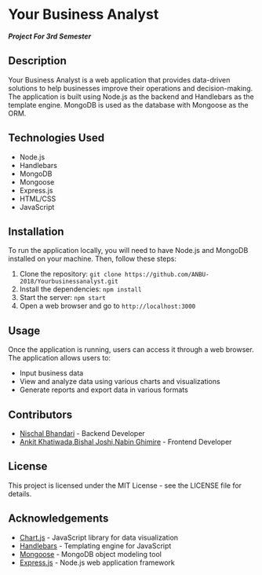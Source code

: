# Your Business Analyst
***Project For 3rd Semester***  
## Description
Your Business Analyst is a web application that provides data-driven solutions to help businesses improve their operations and decision-making. The application is built using Node.js as the backend and Handlebars as the template engine. MongoDB is used as the database with Mongoose as the ORM.

## Technologies Used
- Node.js
- Handlebars
- MongoDB
- Mongoose
- Express.js
- HTML/CSS
- JavaScript

## Installation
To run the application locally, you will need to have Node.js and MongoDB installed on your machine. Then, follow these steps:
1. Clone the repository: `git clone https://github.com/ANBU-2018/Yourbusinessanalyst.git`
2. Install the dependencies: `npm install`
3. Start the server: `npm start`
4. Open a web browser and go to `http://localhost:3000`

## Usage
Once the application is running, users can access it through a web browser. The application allows users to:
- Input business data
- View and analyze data using various charts and visualizations
- Generate reports and export data in various formats

## Contributors
- [Nischal Bhandari](https://github.com/NischalDragneel-77) - Backend Developer
- [Ankit Khatiwada,Bishal Joshi,Nabin Ghimire](link-to-contributor-github-profile) - Frontend Developer

## License
This project is licensed under the MIT License - see the LICENSE file for details.

## Acknowledgements
- [Chart.js](https://www.chartjs.org/) - JavaScript library for data visualization
- [Handlebars](https://handlebarsjs.com/) - Templating engine for JavaScript
- [Mongoose](https://mongoosejs.com/) - MongoDB object modeling tool
- [Express.js](https://expressjs.com/) - Node.js web application framework

